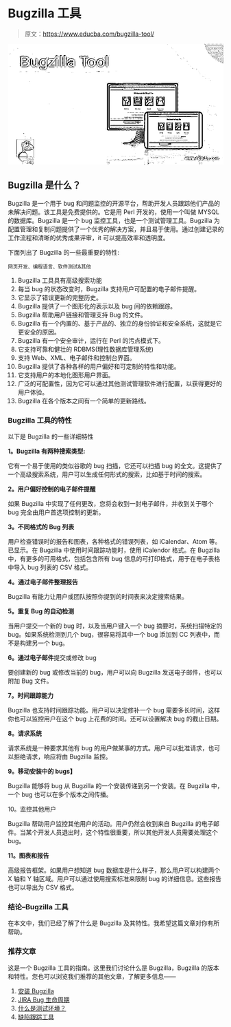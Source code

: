 # Bugzilla 工具

> 原文：<https://www.educba.com/bugzilla-tool/>

![Bugzilla Tool](img/ca7a5f96ca062065238f1ff2790a12cf.png)



## Bugzilla 是什么？

Bugzilla 是一个用于 bug 和问题监控的开源平台，帮助开发人员跟踪他们产品的未解决问题。该工具是免费提供的。它是用 Perl 开发的，使用一个叫做 MYSQL 的数据库。Bugzilla 是一个 bug 监控工具，也是一个测试管理工具。Bugzilla 为配置管理和复制问题提供了一个优秀的解决方案，并且易于使用。通过创建记录的工作流程和清晰的优秀成果评审，it 可以提高效率和透明度。

下面列出了 Bugzilla 的一些最重要的特性:

<small>网页开发、编程语言、软件测试&其他</small>

1.  Bugzilla 工具具有高级搜索功能
2.  每当 bug 的状态改变时，Bugzilla 支持用户可配置的电子邮件提醒。
3.  它显示了错误更新的完整历史。
4.  Bugzilla 提供了一个图形化的表示以及 bug 间的依赖跟踪。
5.  Bugzilla 帮助用户链接和管理支持 Bug 的文件。
6.  Bugzilla 有一个内置的、基于产品的、独立的身份验证和安全系统，这就是它更安全的原因。
7.  Bugzilla 有一个安全审计，运行在 Perl 的污点模式下。
8.  它支持可靠和健壮的 RDBMS(理性数据库管理系统)
9.  支持 Web、XML、电子邮件和控制台界面。
10.  Bugzilla 提供了各种各样的用户偏好和可定制的特性和功能。
11.  它支持用户的本地化图形用户界面。
12.  广泛的可配置性，因为它可以通过其他测试管理软件进行配置，以获得更好的用户体验。
13.  Bugzilla 在各个版本之间有一个简单的更新路线。

### Bugzilla 工具的特性

以下是 Bugzilla 的一些详细特性

**1。Bugzilla 有两种搜索类型:**

它有一个易于使用的类似谷歌的 bug 扫描，它还可以扫描 bug 的全文。这提供了一个高级搜索系统，用户可以生成任何形式的搜索，比如基于时间的搜索。

**2。用户偏好控制的电子邮件提醒**

如果 Bugzilla 中实现了任何更改，您将会收到一封电子邮件，并收到关于哪个 bug 完全由用户首选项控制的更新。

**3。不同格式的 Bug 列表**

用户检查错误时的报告和图表，各种格式的错误列表，如 iCalendar、Atom 等。已显示。在 Bugzilla 中使用时间跟踪功能时，使用 iCalendor 格式。在 Bugzilla 中，有更多的可用格式，包括包含所有 bug 信息的可打印格式，用于在电子表格中导入 bug 列表的 CSV 格式。

**4。通过电子邮件整理报告**

Bugzilla 有能力让用户或团队按照你提到的时间表来决定搜索结果。

**5。重复 Bug 的自动检测**

当用户提交一个新的 bug 时，以及当用户键入一个 bug 摘要时，系统扫描特定的 bug。如果系统检测到几个 bug，很容易将其中一个 bug 添加到 CC 列表中，而不是构建另一个 bug。

**6。通过电子邮件**提交或修改 bug

要创建新的 bug 或修改当前的 bug，用户可以向 Bugzilla 发送电子邮件，也可以附加 Bug 文件。

**7。时间跟踪能力**

Bugzilla 也支持时间跟踪功能。用户可以决定修补一个 bug 需要多长时间，这样你也可以监控用户在这个 bug 上花费的时间。还可以设置解决 bug 的截止日期。

**8。请求系统**

请求系统是一种要求其他有 bug 的用户做某事的方式。用户可以批准请求，也可以拒绝请求，响应将由 Bugzilla 监控。

**9。移动安装中的 bugs】**

Bugzilla 能够将 bug 从 Bugzilla 的一个安装传递到另一个安装。在 Bugzilla 中，一个 bug 也可以在多个版本之间传播。

10。监控其他用户

Bugzilla 帮助用户监控其他用户的活动。用户仍然会收到来自 Bugzilla 的电子邮件。当某个开发人员退出时，这个特性很重要，所以其他开发人员需要处理这个 bug。

**11。图表和报告**

高级报告框架。如果用户想知道 bug 数据库是什么样子，那么用户可以构建两个 X 轴和 Y 轴区域。用户可以通过使用搜索标准来限制 bug 的详细信息。这些报告也可以导出为 CSV 格式。

### 结论–Bugzilla 工具

在本文中，我们已经了解了什么是 Bugzilla 及其特性。我希望这篇文章对你有所帮助。

### 推荐文章

这是一个 Bugzilla 工具的指南。这里我们讨论什么是 Bugzilla，Bugzilla 的版本和特性。您也可以浏览我们推荐的其他文章，了解更多信息——

1.  [安装 Bugzilla](https://www.educba.com/install-bugzilla/)
2.  [JIRA Bug 生命周期](https://www.educba.com/jira-bug-life-cycle/)
3.  [什么是测试环境？](https://www.educba.com/what-is-test-environment/)
4.  [缺陷跟踪工具](https://www.educba.com/defect-tracking-tools/)





